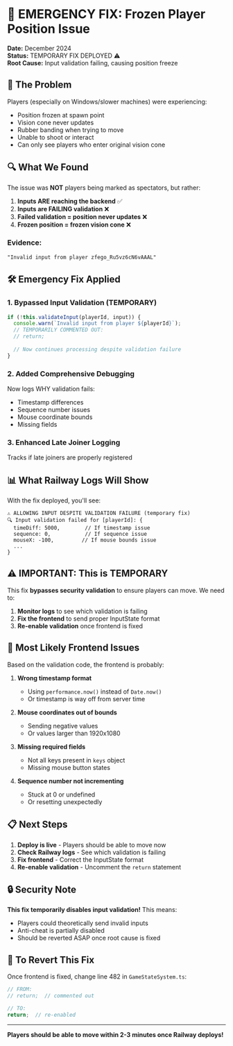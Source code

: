 # 🚨 EMERGENCY FIX: Frozen Player Position Issue

**Date:** December 2024  
**Status:** TEMPORARY FIX DEPLOYED ⚠️  
**Root Cause:** Input validation failing, causing position freeze

## 🔴 The Problem

Players (especially on Windows/slower machines) were experiencing:
- Position frozen at spawn point
- Vision cone never updates  
- Rubber banding when trying to move
- Unable to shoot or interact
- Can only see players who enter original vision cone

## 🔍 What We Found

The issue was **NOT** players being marked as spectators, but rather:

1. **Inputs ARE reaching the backend** ✅
2. **Inputs are FAILING validation** ❌  
3. **Failed validation = position never updates** ❌
4. **Frozen position = frozen vision cone** ❌

### Evidence:
```
"Invalid input from player zfego_Ru5vz6cN6vAAAL"
```

## 🛠️ Emergency Fix Applied

### 1. **Bypassed Input Validation (TEMPORARY)**
```javascript
if (!this.validateInput(playerId, input)) {
  console.warn(`Invalid input from player ${playerId}`);
  // TEMPORARILY COMMENTED OUT:
  // return;  
  
  // Now continues processing despite validation failure
}
```

### 2. **Added Comprehensive Debugging**
Now logs WHY validation fails:
- Timestamp differences
- Sequence number issues
- Mouse coordinate bounds
- Missing fields

### 3. **Enhanced Late Joiner Logging**
Tracks if late joiners are properly registered

## 📊 What Railway Logs Will Show

With the fix deployed, you'll see:
```
⚠️ ALLOWING INPUT DESPITE VALIDATION FAILURE (temporary fix)
🔍 Input validation failed for [playerId]: {
  timeDiff: 5000,        // If timestamp issue
  sequence: 0,           // If sequence issue
  mouseX: -100,         // If mouse bounds issue
  ...
}
```

## ⚠️ IMPORTANT: This is TEMPORARY

This fix **bypasses security validation** to ensure players can move. We need to:

1. **Monitor logs** to see which validation is failing
2. **Fix the frontend** to send proper InputState format
3. **Re-enable validation** once frontend is fixed

## 🎯 Most Likely Frontend Issues

Based on the validation code, the frontend is probably:

1. **Wrong timestamp format**
   - Using `performance.now()` instead of `Date.now()`
   - Or timestamp is way off from server time

2. **Mouse coordinates out of bounds**
   - Sending negative values
   - Or values larger than 1920x1080

3. **Missing required fields**
   - Not all keys present in `keys` object
   - Missing mouse button states

4. **Sequence number not incrementing**
   - Stuck at 0 or undefined
   - Or resetting unexpectedly

## 📋 Next Steps

1. **Deploy is live** - Players should be able to move now
2. **Check Railway logs** - See which validation is failing
3. **Fix frontend** - Correct the InputState format
4. **Re-enable validation** - Uncomment the `return` statement

## 🔒 Security Note

**This fix temporarily disables input validation!** This means:
- Players could theoretically send invalid inputs
- Anti-cheat is partially disabled
- Should be reverted ASAP once root cause is fixed

## 📝 To Revert This Fix

Once frontend is fixed, change line 482 in `GameStateSystem.ts`:
```javascript
// FROM:
// return;  // commented out

// TO:
return;  // re-enabled
```

---

**Players should be able to move within 2-3 minutes once Railway deploys!**
